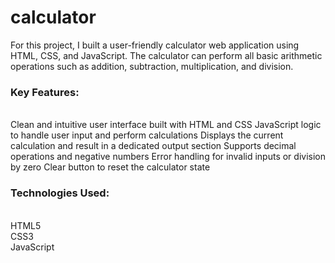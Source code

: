# calculator
For this project, I built a user-friendly calculator web application using HTML, CSS, and JavaScript. The calculator can perform all basic arithmetic operations such as addition, subtraction, multiplication, and division.
<br>
<h3>Key Features:</h3><br>
Clean and intuitive user interface built with HTML and CSS
JavaScript logic to handle user input and perform calculations
Displays the current calculation and result in a dedicated output section
Supports decimal operations and negative numbers
Error handling for invalid inputs or division by zero
Clear button to reset the calculator state
<br>
<h3>Technologies Used:</h3><br>
HTML5<br>
CSS3<br>
JavaScript <br>